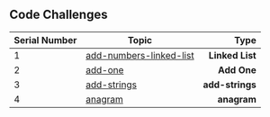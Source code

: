 ## Code Challenges

| Serial Number | Topic | Type |
| ---------- | ----- | ---------: |
| 1 | [add-numbers-linked-list](./add-numbers-linked-list/)| **Linked List** |
| 2 | [add-one](./add-one/)| **Add One** |
| 3 | [add-strings](./add-strings/)| **add-strings** |
| 4 | [anagram](./anagram/)| **anagram** |